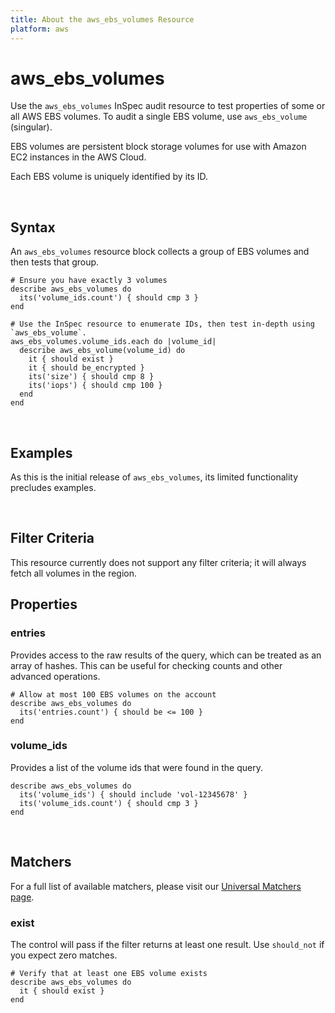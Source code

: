 ```yaml
---
title: About the aws_ebs_volumes Resource
platform: aws
---
```


# aws\_ebs\_volumes

Use the `aws_ebs_volumes` InSpec audit resource to test properties of some or all AWS EBS volumes. To audit a single EBS volume, use `aws_ebs_volume` (singular).

EBS volumes are persistent block storage volumes for use with Amazon EC2 instances in the AWS Cloud.

Each EBS volume is uniquely identified by its ID.

<br>

## Syntax

An `aws_ebs_volumes` resource block collects a group of EBS volumes and then tests that group.

    # Ensure you have exactly 3 volumes
    describe aws_ebs_volumes do
      its('volume_ids.count') { should cmp 3 }
    end

    # Use the InSpec resource to enumerate IDs, then test in-depth using `aws_ebs_volume`.
    aws_ebs_volumes.volume_ids.each do |volume_id|
      describe aws_ebs_volume(volume_id) do
        it { should exist }
        it { should be_encrypted }
        its('size') { should cmp 8 }
        its('iops') { should cmp 100 }
      end
    end

<br>

## Examples

As this is the initial release of `aws_ebs_volumes`, its limited functionality precludes examples.

<br>

## Filter Criteria

This resource currently does not support any filter criteria; it will always fetch all volumes in the region.

## Properties

### entries

Provides access to the raw results of the query, which can be treated as an array of hashes. This can be useful for checking counts and other advanced operations.

    # Allow at most 100 EBS volumes on the account
    describe aws_ebs_volumes do
      its('entries.count') { should be <= 100 }
    end

### volume_ids

Provides a list of the volume ids that were found in the query.

    describe aws_ebs_volumes do
      its('volume_ids') { should include 'vol-12345678' }
      its('volume_ids.count') { should cmp 3 }
    end

<br>

## Matchers

For a full list of available matchers, please visit our [Universal Matchers page](https://www.inspec.io/docs/reference/matchers/). 

### exist

The control will pass if the filter returns at least one result. Use `should_not` if you expect zero matches.

    # Verify that at least one EBS volume exists
    describe aws_ebs_volumes do
      it { should exist }
    end   

